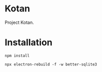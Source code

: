 # Kotan
Project Kotan.


# Installation

```
npm install

npx electron-rebuild -f -w better-sqlite3
```